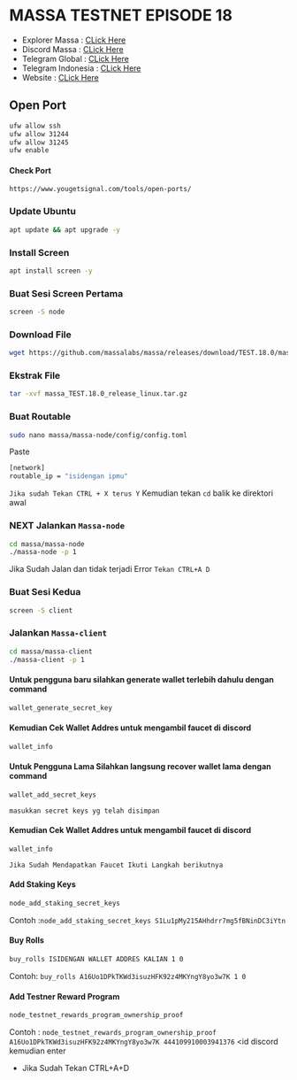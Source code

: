 # MASSA TESTNET EPISODE 18

 * Explorer Massa : [CLick Here](https://test.massa.net/v1/#explorer)
 * Discord Massa : [CLick Here](https://discord.gg/massa)
 * Telegram Global : [CLick Here](https://t.me/massanetwork)
 * Telegram Indonesia : [CLick Here](https://t.me/massa_indonesia)
 * Website : [CLick Here](https://massa.net/)
 
## Open Port
```bash
ufw allow ssh
ufw allow 31244
ufw allow 31245
ufw enable
```
#### Check Port
``https://www.yougetsignal.com/tools/open-ports/``

### Update Ubuntu
```bash
apt update && apt upgrade -y
```
### Install Screen
```bash
apt install screen -y
```
### Buat Sesi Screen Pertama
```bash
screen -S node
```
### Download File
```bash
wget https://github.com/massalabs/massa/releases/download/TEST.18.0/massa_TEST.18.0_release_linux.tar.gz
```
### Ekstrak File
```bash
tar -xvf massa_TEST.18.0_release_linux.tar.gz
```
### Buat Routable
```bash
sudo nano massa/massa-node/config/config.toml
```
Paste
```bash
[network]
routable_ip = "isidengan ipmu"
```
`Jika sudah Tekan CTRL + X terus Y`
Kemudian tekan `cd` balik ke direktori awal

### NEXT Jalankan `Massa-node`
```bash
cd massa/massa-node
./massa-node -p 1
```
Jika Sudah Jalan dan tidak terjadi Error 
`Tekan CTRL+A D`

### Buat Sesi Kedua
```bash
screen -S client
```
### Jalankan `Massa-client`
```bash
cd massa/massa-client
./massa-client -p 1
```

#### Untuk pengguna baru silahkan generate wallet terlebih dahulu dengan command
```bash
wallet_generate_secret_key
```
#### Kemudian Cek Wallet Addres untuk mengambil faucet di discord
```bash
wallet_info
```

#### Untuk Pengguna Lama Silahkan langsung recover wallet lama dengan command
```bash
wallet_add_secret_keys
```
`masukkan secret keys yg telah disimpan`
#### Kemudian Cek Wallet Addres untuk mengambil faucet di discord
```bash
wallet_info
```
`Jika Sudah Mendapatkan Faucet Ikuti Langkah berikutnya`

#### Add Staking Keys
```bash
node_add_staking_secret_keys
```
Contoh :`node_add_staking_secret_keys S1Lu1pMy215AHhdrr7mg5fBNinDC3iYtn`

#### Buy Rolls
```bash
buy_rolls ISIDENGAN WALLET ADDRES KALIAN 1 0
```
Contoh: `buy_rolls A16Uo1DPkTKWd3isuzHFK92z4MKYngY8yo3w7K 1 0`

#### Add Testner Reward Program
```bash
node_testnet_rewards_program_ownership_proof
```
Contoh : `node_testnet_rewards_program_ownership_proof A16Uo1DPkTKWd3isuzHFK92z4MKYngY8yo3w7K 444109910003941376` <id discord kemudian enter
 * Jika Sudah Tekan CTRL+A+D
                                                                                                                      
                                                                                                                      
                                                                                                                      
                                                                                                    

